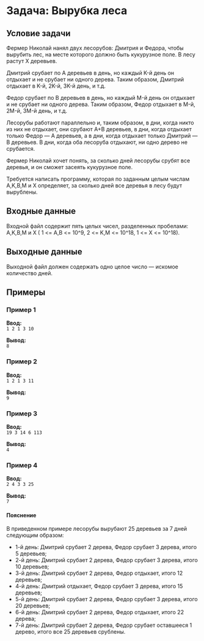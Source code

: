 # Задача: Вырубка леса

## Условие задачи
Фермер Николай нанял двух лесорубов: Дмитрия и Федора, чтобы вырубить лес, на месте которого должно быть кукурузное поле. В лесу растут X деревьев.

Дмитрий срубает по A деревьев в день, но каждый K-й день он отдыхает и не срубает ни одного дерева. Таким образом, Дмитрий отдыхает в K-й, 2K-й, 3K-й день, и т.д.

Федор срубает по B деревьев в день, но каждый M-й день он отдыхает и не срубает ни одного дерева. Таким образом, Федор отдыхает в M-й, 2M-й, 3M-й день, и т.д.

Лесорубы работают параллельно и, таким образом, в дни, когда никто из них не отдыхает, они срубают A+B деревьев, в дни, когда отдыхает только Федор — A деревьев, а в дни, когда отдыхает только Дмитрий — B деревьев. В дни, когда оба лесоруба отдыхают, ни одно дерево не срубается.

Фермер Николай хочет понять, за сколько дней лесорубы срубят все деревья, и он сможет засеять кукурузное поле.

Требуется написать программу, которая по заданным целым числам A,K,B,M и X определяет, за сколько дней все деревья в лесу будут вырублены.

## Входные данные
Входной файл содержит пять целых чисел, разделенных пробелами: A,K,B,M и X ( 1 <= A,B <= 10^9, 2 <= K,M <= 10^18, 1 <= X <= 10^18).

## Выходные данные
Выходной файл должен содержать одно целое число — искомое количество дней.

## Примеры
### Пример 1
**Ввод:**  
`1 2 1 3 10`  

**Вывод:**  
`8`  

### Пример 2
**Ввод:**  
`1 2 1 3 11`  

**Вывод:**  
`9`

### Пример 3
**Ввод:**  
`19 3 14 6 113`  

**Вывод:**  
`4`

### Пример 4
**Ввод:**  
`2 4 3 3 25`  

**Вывод:**  
`7`

#### Пояснение
В приведенном примере лесорубы вырубают 25 деревьев за 7 дней следующим образом:

* 1-й день: Дмитрий срубает 2 дерева, Федор срубает 3 дерева, итого 5 деревьев;
* 2-й день: Дмитрий срубает 2 дерева, Федор срубает 3 дерева, итого 10 деревьев;
* 3-й день: Дмитрий срубает 2 дерева, Федор отдыхает, итого 12 деревьев;
* 4-й день: Дмитрий отдыхает, Федор срубает 3 дерева, итого 15 деревьев;
* 5-й день: Дмитрий срубает 2 дерева, Федор срубает 3 дерева, итого 20 деревьев;
* 6-й день: Дмитрий срубает 2 дерева, Федор отдыхает, итого 22 дерева;
* 7-й день: Дмитрий срубает 2 дерева, Федор срубает оставшееся 1 дерево, итого все 25 деревьев срублены.
